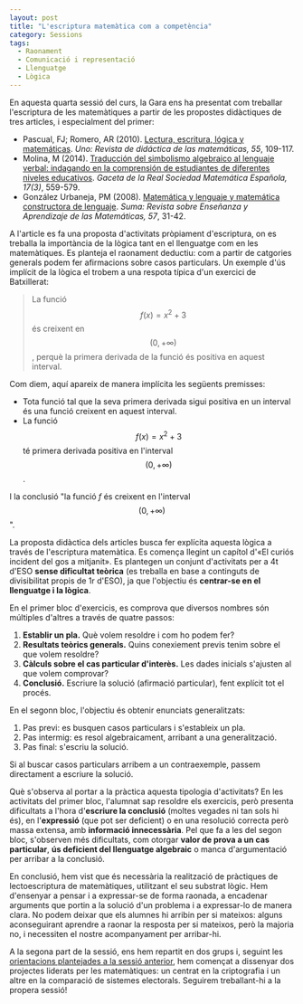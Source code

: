 ```yaml
---
layout: post
title: "L'escriptura matemàtica com a competència"
category: Sessions
tags:
  - Raonament
  - Comunicació i representació
  - Llenguatge
  - Lògica
---
```


En aquesta quarta sessió del curs, la Gara ens ha presentat com treballar l'escriptura de les matemàtiques a partir de les propostes didàctiques de tres articles, i especialment del primer:

- Pascual, FJ; Romero, AR (2010). [Lectura, escritura, lógica y matemáticas](https://www.grao.com/es/producto/lectura-escritura-logica-y-matematicas). _Uno: Revista de didáctica de las matemáticas, 55_, 109-117.
- Molina, M (2014). [Traducción del simbolismo algebraico al lenguaje verbal: indagando en la comprensión de estudiantes de diferentes niveles educativos](https://gaceta.rsme.es/abrir.php?id=1222). _Gaceta de la Real Sociedad Matemática Española, 17(3)_, 559-579.
- González Urbaneja, PM (2008). [Matemática y lenguaje y matemática constructora de lenguaje](https://revistasuma.fespm.es/57-febrero-2008/matematica-y-lenguaje-y-matematica-constructora-de-lenguaje.html). _Suma: Revista sobre Enseñanza y Aprendizaje de las Matemáticas, 57_, 31-42.

A l'article es fa una proposta d'activitats pròpiament d'escriptura, on es treballa la importància de la lògica tant en el llenguatge com en les matemàtiques. Es planteja el raonament deductiu: com a partir de catgories generals podem fer afirmacions sobre casos particulars. Un exemple d'ús implícit de la lògica el trobem a una respota típica d'un exercici de Batxillerat:

> La funció $$f(x)=x^2+3$$ és creixent en $$(0,+\infty)$$, perquè la primera derivada de la funció és positiva en aquest interval.

Com diem, aquí apareix de manera implícita les següents premisses:

- Tota funció tal que la seva primera derivada sigui positiva en un interval és una funció creixent en aquest interval.
- La funció $$f(x) = x^2+3$$ té primera derivada positiva en l'interval $$(0,+\infty)$$.

I la conclusió "la funció _f_ és creixent en l'interval $$(0,+\infty)$$".

La proposta didàctica dels articles busca fer explícita aquesta lògica a través de l'escriptura matemàtica. Es comença llegint un capítol d'«El curiós incident del gos a mitjanit». Es plantegen un conjunt d'activitats per a 4t d'ESO **sense dificultat teòrica** (es treballa en base a continguts de divisibilitat propis de 1r d'ESO), ja que l'objectiu és **centrar-se en el llenguatge i la lògica**.

En el primer bloc d'exercicis, es comprova que diversos nombres són múltiples d'altres a través de quatre passos:

1. **Establir un pla.** Què volem resoldre i com ho podem fer?
2. **Resultats teòrics generals.** Quins conexiement previs tenim sobre el que volem resoldre?
3. **Càlculs sobre el cas particular d'interès.** Les dades inicials s'ajusten al que volem comprovar?
4. **Conclusió.** Escriure la solució (afirmació particular), fent explícit tot el procés.

En el segonn bloc, l'objectiu és obtenir enunciats generalitzats:

1. Pas previ: es busquen casos particulars i s'estableix un pla.
2. Pas intermig: es resol algebraicament, arribant a una generalització.
3. Pas final: s'escriu la solució.

Si al buscar casos particulars arribem a un contraexemple, passem directament a escriure la solució.

Què s'observa al portar a la pràctica aquesta tipologia d'activitats? En les activitats del primer bloc, l'alumnat sap resoldre els exercicis, però presenta dificultats a l'hora d'**escriure la conclusió** (moltes vegades ni tan sols hi és), en l'**expressió** (que pot ser deficient) o en una resolució correcta però massa extensa, amb **informació innecessària**. Pel que fa a les del segon bloc, s'observen més dificultats, com otorgar **valor de prova a un cas particular**, **ús deficient del llenguatge algebraic** o manca d'argumentació per arribar a la conclusió.

En conclusió, hem vist que és necessària la realització de pràctiques de lectoescriptura de matemàtiques, utilitzant el seu substrat lògic. Hem d'ensenyar a pensar i a expressar-se de forma raonada, a encadenar arguments que portin a la solució d'un problema i a expressar-lo de manera clara. No podem deixar que els alumnes hi arribin per si mateixos: alguns aconseguirant aprendre a raonar la resposta per si mateixos, però la majoria no, i necessiten el nostre acompanyament per arribar-hi.

A la segona part de la sessió, ens hem repartit en dos grups i, seguint les [orientacions plantejades a la sessió anterior](https://grup-rema.github.io/sessions/2022/02/16/El-paper-de-les-matem%C3%A0tiques-en-els-projectes-STEM.html), hem començat a dissenyar dos projectes liderats per les matemàtiques: un centrat en la criptografia i un altre en la comparació de sistemes electorals. Seguirem treballant-hi a la propera sessió!
